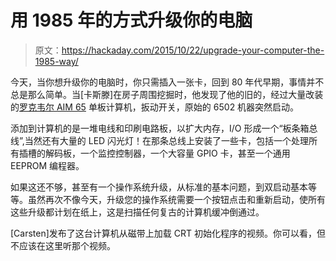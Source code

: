 # 用 1985 年的方式升级你的电脑

> 原文：<https://hackaday.com/2015/10/22/upgrade-your-computer-the-1985-way/>

今天，当你想升级你的电脑时，你只需插入一张卡，回到 80 年代早期，事情并不总是那么简单。当[卡斯滕]在房子周围挖掘时，他发现了他的旧的，经过大量改装的[罗克韦尔 AIM 65](http://www.oldcomputers.net/AIM-65.html) 单板计算机，扳动开关，原始的 6502 机器突然启动。

添加到计算机的是一堆电线和印刷电路板，以扩大内存，I/O 形成一个“板条箱总线”,当然还有大量的 LED 闪光灯！在那条总线上安装了一些卡，包括一个处理所有插槽的解码板，一个监控控制器，一个大容量 GPIO 卡，甚至一个通用 EEPROM 编程器。

如果这还不够，甚至有一个操作系统升级，从标准的基本问题，到双启动基本等等。虽然再次不像今天，升级您的操作系统需要一个按钮点击和重新启动，使所有这些升级都计划在纸上，这是扫描任何复古的计算机缓冲倒通过。

[Carsten]发布了这台计算机从磁带上加载 CRT 初始化程序的视频。你可以看，但不应该在这里听那个视频。